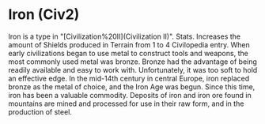# Iron (Civ2)

Iron is a type in "[Civilization%20II](Civilization II)".
Stats.
Increases the amount of Shields produced in Terrain from 1 to 4
Civilopedia entry.
When early civilizations began to use metal to construct tools and weapons, the most commonly used metal was bronze. Bronze had the advantage of being readily available and easy to work with. Unfortunately, it was too soft to hold an effective edge. In the mid-14th century in central Europe, iron replaced bronze as the metal of choice, and the Iron Age was begun. Since this time, iron has been a valuable commodity. Deposits of iron and iron ore found in mountains are mined and processed for use in their raw form, and in the production of steel.
